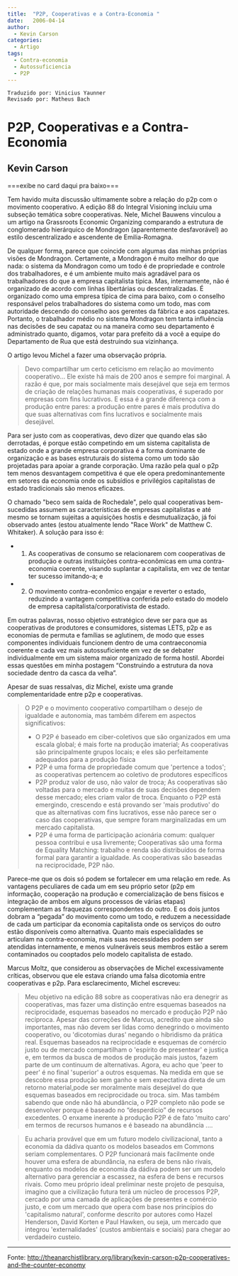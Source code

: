 ```yaml
---
title:  "P2P, Cooperativas e a Contra-Economia "
date:   2006-04-14
author:
  - Kevin Carson
categories:
  - Artigo
tags:
  - Contra-economia
  - Autossuficiencia
  - P2P
---
```

```
Traduzido por: Vinicius Yaunner
Revisado por: Matheus Bach
```

# P2P, Cooperativas e a Contra-Economia

## Kevin Carson

===exibe no card daqui pra baixo===

Tem havido muita discussão ultimamente sobre a relação do p2p com o movimento cooperativo. A edição 88 do Integral Visioning incluiu uma subseção temática sobre cooperativas. Nele, Michel Bauwens vinculou a um artigo na Grassroots Economic Organizing comparando a estrutura de conglomerado hierárquico de Mondragon (aparentemente desfavorável) ao estilo descentralizado e ascendente de Emilia-Romagna.

De qualquer forma, parece que coincide com algumas das minhas próprias visões de Mondragon. Certamente, a Mondragon é muito melhor do que nada: o sistema da Mondragon como um todo é de propriedade e controle dos trabalhadores, e é um ambiente muito mais agradável para os trabalhadores do que a empresa capitalista típica. Mas, internamente, não é organizado de acordo com linhas libertárias ou descentralizadas. É organizado como uma empresa típica de cima para baixo, com o conselho responsável pelos trabalhadores do sistema como um todo, mas com autoridade descendo do conselho aos gerentes da fábrica e aos capatazes. Portanto, o trabalhador médio no sistema Mondragon tem tanta influência nas decisões de seu capataz ou na maneira como seu departamento é administrado quanto, digamos, votar para prefeito dá a você a equipe do Departamento de Rua que está destruindo sua vizinhança.

O artigo levou Michel a fazer uma observação própria.

> Devo compartilhar um certo ceticismo em relação ao movimento cooperativo... Ele existe há mais de 200 anos e sempre foi marginal. A razão é que, por mais socialmente mais desejável que seja em termos de criação de relações humanas mais cooperativas, é superado por empresas com fins lucrativos. E essa é a grande diferença com a produção entre pares: a produção entre pares é mais produtiva do que suas alternativas com fins lucrativos e socialmente mais desejável.

Para ser justo com as cooperativas, devo dizer que quando elas são derrotadas, é porque estão competindo em um sistema capitalista de estado onde a grande empresa corporativa é a forma dominante de organização e as bases estruturais do sistema como um todo são projetadas para apoiar a grande corporação. Uma razão pela qual o p2p tem menos desvantagem competitiva é que ele opera predominantemente em setores da economia onde os subsídios e privilégios capitalistas de estado tradicionais são menos eficazes.

O chamado "beco sem saída de Rochedale", pelo qual cooperativas bem-sucedidas assumem as características de empresas capitalistas e até mesmo se tornam sujeitas a aquisições hostis e desmutualização, já foi observado antes (estou atualmente lendo "Race Work" de Matthew C. Whitaker). 
A solução para isso é:
- 1) As cooperativas de consumo se relacionarem com cooperativas de produçäo e outras instituições contra-econômicas em uma contra-economia coerente, visando suplantar a capitalista, em vez de tentar ter sucesso imitando-a; e 
- 2) O movimento contra-econômico engajar e reverter o estado, reduzindo a vantagem competitiva conferida pelo estado do modelo de empresa capitalista/corporativista de estado.

Em outras palavras, nosso objetivo estratégico deve ser para que as cooperativas de produtores e consumidores, sistemas LETS, p2p e as economias de permuta e famílias se aglutinem, de modo que esses componentes individuais funcionem dentro de uma contraeconomia coerente e cada vez mais autossuficiente em vez de se debater individualmente em um sistema maior organizado de forma hostil. Abordei essas questões em minha postagem “Construindo a estrutura da nova sociedade dentro da casca da velha”.

Apesar de suas ressalvas, diz Michel, existe uma grande complementaridade entre p2p e cooperativas.

> O P2P e o movimento cooperativo compartilham o desejo de igualdade e autonomia, mas também diferem em aspectos significativos:
> - O P2P é baseado em ciber-coletivos que são organizados em uma escala global; é mais forte na produção imaterial; As cooperativas são principalmente grupos locais; e eles são perfeitamente adequados para a produção física
> - P2P é uma forma de propriedade comum que 'pertence a todos'; as cooperativas pertencem ao coletivo de produtores específicos
> - P2P produz valor de uso, não valor de troca; As cooperativas são voltadas para o mercado e muitas de suas decisões dependem desse mercado; eles criam valor de troca. Enquanto o P2P está emergindo, crescendo e está provando ser 'mais produtivo' do que as alternativas com fins lucrativos, esse não parece ser o caso das cooperativas, que sempre foram marginalizadas em um mercado capitalista.
> - P2P é uma forma de participação acionária comum: qualquer pessoa contribui e usa livremente; Cooperativas são uma forma de Equality Matching: trabalho e renda são distribuídos de forma formal para garantir a igualdade. As cooperativas são baseadas na reciprocidade, P2P não.

Parece-me que os dois só podem se fortalecer em uma relação em rede. As vantagens peculiares de cada um em seu próprio setor (p2p em informação, cooperação na produção e comercialização de bens físicos e integração de ambos em alguns processos de várias etapas) complementam as fraquezas correspondentes do outro. E os dois juntos dobram a “pegada” do movimento como um todo, e reduzem a necessidade de cada um participar da economia capitalista onde os serviços do outro estão disponíveis como alternativa. Quanto mais especialidades se articulam na contra-economia, mais suas necessidades podem ser atendidas internamente, e menos vulneráveis ​​seus membros estão a serem contaminados ou cooptados pelo modelo capitalista de estado.

Marcus Moltz, que considerou as observações de Michel excessivamente críticas, observou que ele estava criando uma falsa dicotomia entre cooperativas e p2p. Para esclarecimento, Michel escreveu:

> Meu objetivo na edição 88 sobre as cooperativas não era denegrir as cooperativas, mas fazer uma distinção entre esquemas baseados na reciprocidade, esquemas baseados no mercado e produção P2P não recíproca. Apesar das correções de Marcus, acredito que ainda são importantes, mas não devem ser lidas como denegrindo o movimento cooperativo, ou 'dicotomias duras' negando o hibridismo da prática real. Esquemas baseados na reciprocidade e esquemas de comércio justo ou de mercado compartilham o 'espírito de presentear' e justiça e, em termos da busca de modos de produção mais justos, fazem parte de um continuum de alternativas. Agora, eu acho que 'peer to peer' é no final 'superior' a outros esquemas. Na medida em que se descobre essa produção sem ganho e sem expectativa direta de um retorno material,pode ser moralmente mais desejável do que esquemas baseados em reciprocidade ou troca. sim. Mas também sabendo que onde não há abundância, o P2P completo não pode se desenvolver porque é baseado no “desperdício” de recursos excedentes. O enxame inerente à produção P2P é de fato 'muito caro' em termos de recursos humanos e é baseado na abundância ....

> Eu acharia provável que em um futuro modelo civilizacional, tanto a economia da dádiva quanto os modelos baseados em Commons seriam complementares. O P2P funcionará mais facilmente onde houver uma esfera de abundância, na esfera de bens não rivais, enquanto os modelos de economia da dádiva podem ser um modelo alternativo para gerenciar a escassez, na esfera de bens e recursos rivais. Como meu próprio ideal preliminar neste projeto de pesquisa, imagino que a civilização futura terá um núcleo de processos P2P, cercado por uma camada de aplicações de presentes e comércio justo, e com um mercado que opera com base nos princípios do 'capitalismo natural', conforme descrito por autores como Hazel Henderson, David Korten e Paul Hawken, ou seja, um mercado que integrou 'externalidades' (custos ambientais e sociais) para chegar ao verdadeiro custeio.

---
Fonte: http://theanarchistlibrary.org/library/kevin-carson-p2p-cooperatives-and-the-counter-economy